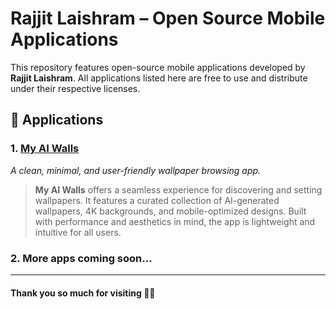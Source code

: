 # Rajjit Laishram – Open Source Mobile Applications

This repository features open-source mobile applications developed by **Rajjit Laishram**. All applications listed here are free to use and distribute under their respective licenses.

## 📱 Applications

### 1. [My AI Walls](/My%20AI%20Walls/My%20AI%20Walls-v1.0.7%28beta%29.apk)

*A clean, minimal, and user-friendly wallpaper browsing app.*

> **My AI Walls** offers a seamless experience for discovering and setting wallpapers. It features a curated collection of AI-generated wallpapers, 4K backgrounds, and mobile-optimized designs. Built with performance and aesthetics in mind, the app is lightweight and intuitive for all users.

### 2. More apps coming soon...

---

#### Thank you so much for visiting 🙏🏻
